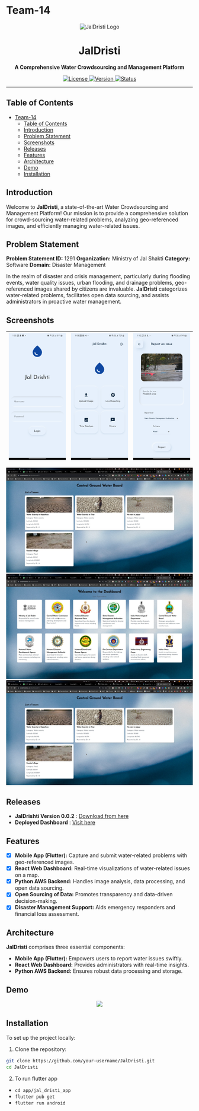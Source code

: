 # Team-14

<p align="center">
  <img src="https://i.pinimg.com/originals/4f/a8/cc/4fa8ccd95866db239face1f4749df505.png" alt="JalDristi Logo" width="200" height="200">
</p>

<h1 align="center">JalDristi</h1>

<p align="center">
  <strong>A Comprehensive Water Crowdsourcing and Management Platform</strong>
</p>

<p align="center">
  <a href="LICENSE">
    <img src="https://img.shields.io/badge/License-MIT-blue.svg" alt="License">
  </a>
  <a href="#">
    <img src="https://img.shields.io/badge/Version-1.0.0-brightgreen.svg" alt="Version">
  </a>
  <a href="#">
    <img src="https://img.shields.io/badge/Status-In%20Development-orange.svg" alt="Status">
  </a>
</p>

---

## Table of Contents

- [Team-14](#team-14)
  - [Table of Contents](#table-of-contents)
  - [Introduction](#introduction)
  - [Problem Statement](#problem-statement)
  - [Screenshots](#screenshots)
  - [Releases](#releases)
  - [Features](#features)
  - [Architecture](#architecture)
  - [Demo](#demo)
  - [Installation](#installation)

## Introduction

Welcome to **JalDristi**, a state-of-the-art Water Crowdsourcing and Management Platform! Our mission is to provide a comprehensive solution for crowd-sourcing water-related problems, analyzing geo-referenced images, and efficiently managing water-related issues.

<!-- ![Dashboard Screenshot](dashboard_screenshot.png) -->

## Problem Statement

**Problem Statement ID:** 1291
**Organization:** Ministry of Jal Shakti
**Category:** Software
**Domain:** Disaster Management

In the realm of disaster and crisis management, particularly during flooding events, water quality issues, urban flooding, and drainage problems, geo-referenced images shared by citizens are invaluable. **JalDristi** categorizes water-related problems, facilitates open data sourcing, and assists administrators in proactive water management.

## Screenshots

![Login Screen](./screenshots/loginscreen.png)| ![Home Screen](./screenshots/homescreen.jpg) | ![Home Screen](./screenshots/reportscreen.jpg) |
| :----------------------------------------: | :------------------------------------------: | :---:|

![Web1](./screenshots/web1.jpeg)
![Web2](./screenshots/web2.jpeg)
![Web3](./screenshots/web3.jpeg)


## Releases

- **JalDrishti Version 0.0.2**  : [Download from here](https://github.com/ITER-SIH/Team-14/releases/tag/v0.0.2-alpha)
- **Deployed Dashboard**  : [Visit here](https://shubhendra.in)

## Features

- [x] **Mobile App (Flutter):** Capture and submit water-related problems with geo-referenced images.
- [x] **React Web Dashboard:** Real-time visualizations of water-related issues on a map.
- [x] **Python AWS Backend:** Handles image analysis, data processing, and open data sourcing.
- [x] **Open Sourcing of Data:** Promotes transparency and data-driven decision-making.
- [x] **Disaster Management Support:** Aids emergency responders and financial loss assessment.

## Architecture

**JalDristi** comprises three essential components:

- **Mobile App (Flutter):** Empowers users to report water issues swiftly.
- **React Web Dashboard:** Provides administrators with real-time insights.
- **Python AWS Backend:** Ensures robust data processing and storage.

## Demo

<p align="center">
  <img src="./screenshots/jaldristi-demo.gif">
</p>

## Installation

To set up the project locally:

1. Clone the repository:
  ```bash
  git clone https://github.com/your-username/JalDristi.git
  cd JalDristi
   ```

2. To run flutter app 
- `cd app/jal_dristi_app`
- `flutter pub get`
- `flutter run android`
